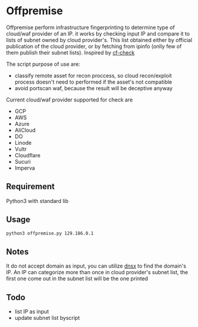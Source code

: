 # Offpremise
Offpremise perform infrastructure fingerprinting to determine type of cloud/waf provider of an IP. it works by checking input IP and compare it to lists of subnet owned by cloud provider's. This list obtained either by official publication of the cloud provider, or by fetching from ipinfo (onlly few of them publish their subnet lists). Inspired by [cf-check](https://github.com/dwisiswant0/cf-check)


The script purpose of use are:
- classify remote asset for recon proccess, so cloud recon/exploit process doesn't need to performed if the asset's not compatible
- avoid portscan waf, because the result will be deceptive anyway

Current cloud/waf provider supported for check are 
- GCP
- AWS
- Azure
- AliCloud
- DO
- Linode
- Vultr
- Cloudflare
- Sucuri
- Imperva

## Requirement
Python3 with standard lib

## Usage
```sh
python3 offpremise.py 129.186.0.1
```

## Notes
It do not accept domain as input, you can utilize [dnsx](https://github.com/projectdiscovery/dnsx) to find the domain's IP.
An IP can categorize more than once in cloud provider's subnet list, the first one come out in the subnet list will be the one printed

## Todo
- list IP as input
- update subnet list byscript

